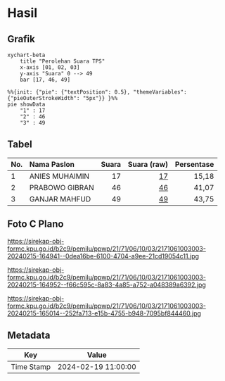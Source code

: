 # Hasil

## Grafik

```mermaid
xychart-beta
    title "Perolehan Suara TPS"
    x-axis [01, 02, 03]
    y-axis "Suara" 0 --> 49
    bar [17, 46, 49]
```

```mermaid
%%{init: {"pie": {"textPosition": 0.5}, "themeVariables": {"pieOuterStrokeWidth": "5px"}} }%%
pie showData
    "1" : 17
    "2" : 46
    "3" : 49
```

## Tabel

| No. | Nama Paslon    | Suara | Suara (raw) | Persentase |
|:--- |:-------------- | -----:| -----------:| ----------:|
| 1   | ANIES MUHAIMIN | 17    | [17][p-1]   | 15,18      |
| 2   | PRABOWO GIBRAN | 46    | [46][p-2]   | 41,07      |
| 3   | GANJAR MAHFUD  | 49    | [49][p-3]   | 43,75      |


[p-1]: https://github.com/gigit-pemilu/pemilu-2024-21-kepulauan-riau/blob/main/pilpres/hitung-suara/sub/21-kepulauan-riau/sub/71-kota-batam/sub/06-lubuk-baja/sub/1003-lubuk-baja-kota/sub/003-tps/sub/paslon-1.txt
[p-2]: https://github.com/gigit-pemilu/pemilu-2024-21-kepulauan-riau/blob/main/pilpres/hitung-suara/sub/21-kepulauan-riau/sub/71-kota-batam/sub/06-lubuk-baja/sub/1003-lubuk-baja-kota/sub/003-tps/sub/paslon-2.txt
[p-3]: https://github.com/gigit-pemilu/pemilu-2024-21-kepulauan-riau/blob/main/pilpres/hitung-suara/sub/21-kepulauan-riau/sub/71-kota-batam/sub/06-lubuk-baja/sub/1003-lubuk-baja-kota/sub/003-tps/sub/paslon-3.txt

## Foto C Plano

https://sirekap-obj-formc.kpu.go.id/b2c9/pemilu/ppwp/21/71/06/10/03/2171061003003-20240215-164941--0dea16be-6100-4704-a9ee-21cd19054c11.jpg

https://sirekap-obj-formc.kpu.go.id/b2c9/pemilu/ppwp/21/71/06/10/03/2171061003003-20240215-164952--f66c595c-8a83-4a85-a752-a048389a6392.jpg

https://sirekap-obj-formc.kpu.go.id/b2c9/pemilu/ppwp/21/71/06/10/03/2171061003003-20240215-165014--252fa713-e15b-4755-b948-7095bf844460.jpg


## Metadata

| Key        | Value               |
| ---------- | ------------------- |
| Time Stamp | 2024-02-19 11:00:00 |



